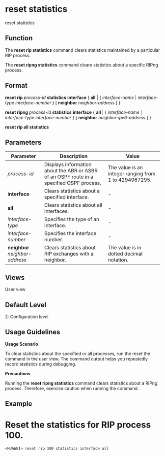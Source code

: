reset statistics
================

reset statistics

Function
--------



The **reset rip statistics** command clears statistics maintained by a particular RIP process.

The **reset ripng statistics** command clears statistics about a specific RIPng process.




Format
------

**reset rip** *process-id* **statistics** **interface** { **all** | { *interface-name* | *interface-type* *interface-number* } [ **neighbor** *neighbor-address* ] }

**reset ripng** *process-id* **statistics** **interface** { **all** | { *interface-name* | *interface-type* *interface-number* } [ **neighbor** *neighbor-ipv6-address* ] }

**reset rip all statistics**


Parameters
----------

| Parameter | Description | Value |
| --- | --- | --- |
| *process-id* | Displays information about the ABR or ASBR of an OSPF route in a specified OSPF process. | The value is an integer ranging from 1 to 4294967295. |
| **interface** | Clears statistics about a specified interface. | - |
| **all** | Clears statistics about all interfaces. | - |
| *interface-type* | Specifies the type of an interface. | - |
| *interface-number* | Specifies the interface number. | - |
| **neighbor** *neighbor-address* | Clears statistics about RIP exchanges with a neighbor. | The value is in dotted decimal notation. |



Views
-----

User view


Default Level
-------------

2: Configuration level


Usage Guidelines
----------------

**Usage Scenario**

To clear statistics about the specified or all processes, run the reset the command in the user view. The command output helps you repeatedly record statistics during debugging.

**Precautions**



Running the **reset ripng statistics** command clears statistics about a RIPng process. Therefore, exercise caution when running the command.




Example
-------

# Reset the statistics for RIP process 100.
```
<HUAWEI> reset rip 100 statistics interface all

```